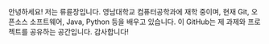 안녕하세요! 저는 류륜장입니다.
영남대학교 컴퓨터공학과에 재학 중이며,
현재 Git, 오픈소스 소프트웨어, Java, Python 등을 배우고 있습니다.
이 GitHub는 제 과제와 프로젝트를 공유하는 공간입니다.
감사합니다!
